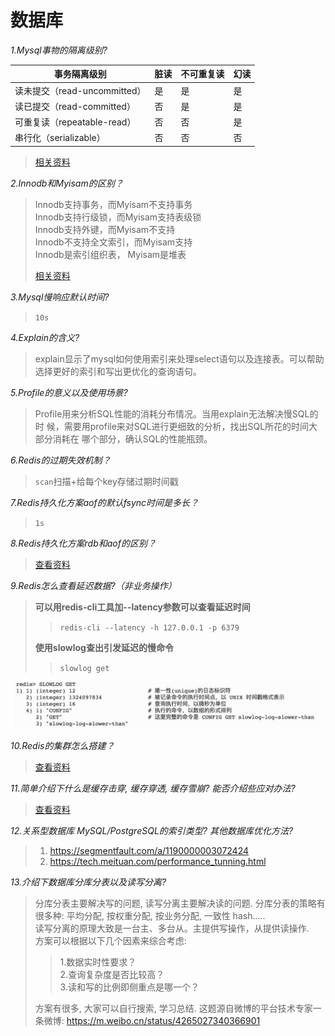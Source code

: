 # 数据库

_1.Mysql事物的隔离级别?_

| **事务隔离级别**   |  **脏读** | **不可重复读** | **幻读** |
| ----- | ----- | ----- | ----- |
| 读未提交（read-uncommitted） | 是 | 是 | 是 |
| 读已提交（read-committed） | 否 | 是 | 是 |
| 可重复读（repeatable-read） | 否 | 否 | 是 |
| 串行化（serializable） | 否 | 否 | 否 |
>
> [相关资料](https://www.cnblogs.com/huanongying/p/7021555.html)

_2.Innodb和Myisam的区别？_

> Innodb支持事务，而Myisam不支持事务        
> Innodb支持行级锁，而Myisam支持表级锁        
> Innodb支持外键，而Myisam不支持       
> Innodb不支持全文索引，而Myisam支持          
> Innodb是索引组织表， Myisam是堆表
>
> [相关资料](https://blog.csdn.net/nuli888/article/details/52443011)         

_3.Mysql慢响应默认时间?_

> `10s`         

_4.Explain的含义?_

> explain显示了mysql如何使用索引来处理select语句以及连接表。可以帮助
选择更好的索引和写出更优化的查询语句。        

_5.Profile的意义以及使用场景?_

> Profile用来分析SQL性能的消耗分布情况。当用explain无法解决慢SQL的时
候，需要用profile来对SQL进行更细致的分析，找出SQL所花的时间大部分消耗在
哪个部分，确认SQL的性能瓶颈。        

_6.Redis的过期失效机制？_

> `scan`扫描+给每个key存储过期时间戳

_7.Redis持久化方案aof的默认fsync时间是多长？_

> `1s`     

_8.Redis持久化方案rdb和aof的区别？_

> [查看资料](https://juejin.im/post/5ab5f08e518825557f00dfac)

_9.Redis怎么查看延迟数据?（非业务操作）_

> **可以用redis-cli工具加--latency参数可以查看延迟时间**
>       
>> `redis-cli --latency -h 127.0.0.1 -p 6379`     
>  
> **使用slowlog查出引发延迟的慢命令**
> 
>> `slowlog get`       

![](./images/slowlog.jpeg)

_10.Redis的集群怎么搭建？_

> [查看资料](https://segmentfault.com/a/1190000008448919)

_11.简单介绍下什么是缓存击穿, 缓存穿透, 缓存雪崩? 能否介绍些应对办法?_

> [查看资料](https://blog.csdn.net/zeb_perfect/article/details/54135506)

_12.关系型数据库 MySQL/PostgreSQL的索引类型? 其他数据库优化方法?_

> 1. https://segmentfault.com/a/1190000003072424
> 2. https://tech.meituan.com/performance_tunning.html

_13.介绍下数据库分库分表以及读写分离?_

> 分库分表主要解决写的问题, 读写分离主要解决读的问题.
> 分库分表的策略有很多种: 平均分配, 按权重分配, 按业务分配, 一致性 hash.....  
> 读写分离的原理大致是一台主、多台从。主提供写操作，从提供读操作.   
> 方案可以根据以下几个因素来综合考虑:     
> > 1.数据实时性要求？  
> > 2.查询复杂度是否比较高？  
> > 3.读和写的比例即侧重点是哪一个？  
> 
> 方案有很多, 大家可以自行搜索, 学习总结. 
这题源自微博的平台技术专家一条微博: https://m.weibo.cn/status/4265027340366901
